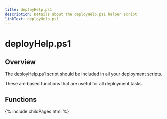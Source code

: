```yaml
---
title: deployHelp.ps1
description: Details about the deployHelp.ps1 helper script
linkText: deployHelp.ps1
---
```


# deployHelp.ps1

## Overview

The deployHelp.ps1 script should be included in all your deployment scripts.

These are based functions that are useful for all deployment tasks.

## Functions

{% include childPages.html %}
